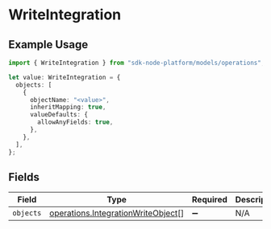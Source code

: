# WriteIntegration

## Example Usage

```typescript
import { WriteIntegration } from "sdk-node-platform/models/operations";

let value: WriteIntegration = {
  objects: [
    {
      objectName: "<value>",
      inheritMapping: true,
      valueDefaults: {
        allowAnyFields: true,
      },
    },
  ],
};
```

## Fields

| Field                                                                                    | Type                                                                                     | Required                                                                                 | Description                                                                              |
| ---------------------------------------------------------------------------------------- | ---------------------------------------------------------------------------------------- | ---------------------------------------------------------------------------------------- | ---------------------------------------------------------------------------------------- |
| `objects`                                                                                | [operations.IntegrationWriteObject](../../models/operations/integrationwriteobject.md)[] | :heavy_minus_sign:                                                                       | N/A                                                                                      |